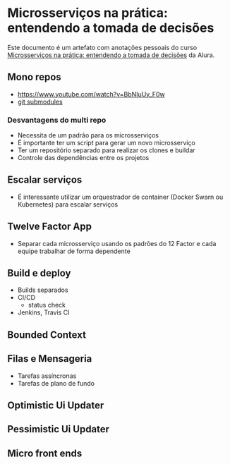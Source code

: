 # Microsserviços na prática: entendendo a tomada de decisões

Este documento é um artefato com anotações pessoais do curso [Microsserviços na prática: entendendo a tomada de decisões](https://cursos.alura.com.br/course/Microsservicos-pratica-tomada-decisoes) da Alura.

## Mono repos

- https://www.youtube.com/watch?v=BbNIuUy_F0w
- [git submodules](https://git-scm.com/book/en/v2/Git-Tools-Submodules)

### Desvantagens do multi repo

- Necessita de um padrão para os microsserviços
- É importante ter um script para gerar um novo microsserviço
- Ter um repositório separado para realizar os clones e buildar
- Controle das dependências entre os projetos

## Escalar serviços

- É interessante utilizar um orquestrador de container (Docker Swarn ou Kubernetes) para escalar serviços

## Twelve Factor App

- Separar cada microsserviço usando os padrões do 12 Factor e cada equipe trabalhar de forma dependente

## Build e deploy

- Builds separados
- CI/CD
  - status check
- Jenkins, Travis CI

## Bounded Context

## Filas e Mensageria

- Tarefas assíncronas
- Tarefas de plano de fundo

## Optimistic Ui Updater

## Pessimistic Ui Updater

## Micro front ends
